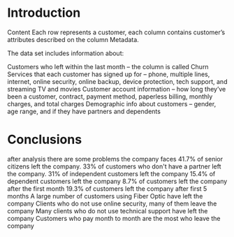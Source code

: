 # Introduction
Content Each row represents a customer, each column contains customer’s attributes described on the column Metadata.

The data set includes information about: 

Customers who left within the last month – the column is called Churn
Services that each customer has signed up for – phone, multiple lines, internet, online security, online backup, device protection, tech support, and streaming TV and movies
Customer account information – how long they’ve been a customer, contract, payment method, paperless billing, monthly charges, and total charges
Demographic info about customers – gender, age range, and if they have partners and dependents

# Conclusions
after analysis there are some problems the company faces
41.7% of senior citizens left the company.
33% of customers who don't have a partner left the company.
31% of independent customers left the company
15.4% of dependent customers left the company
8.7% of customers left the company after the first month
19.3% of customers left the company after first 5 months
A large number of customers using Fiber Optic have left the company
Clients who do not use online security, many of them leave the company
Many clients who do not use technical support have left the company
Customers who pay month to month are the most who leave the company
